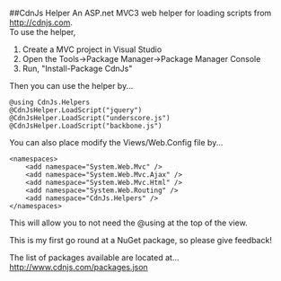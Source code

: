##CdnJs Helper
An ASP.net MVC3 web helper for loading scripts from http://cdnjs.com.  
To use the helper, 

1. Create a MVC project in Visual Studio  
2. Open the Tools->Package Manager->Package Manager Console
3. Run, "Install-Package CdnJs"  

Then you can use the helper by...

    
    @using CdnJs.Helpers
    @CdnJsHelper.LoadScript("jquery")
    @CdnJsHelper.LoadScript("underscore.js")
    @CdnJsHelper.LoadScript("backbone.js")
    
You can also place modify the Views/Web.Config file by...

    <namespaces>
        <add namespace="System.Web.Mvc" />
        <add namespace="System.Web.Mvc.Ajax" />
        <add namespace="System.Web.Mvc.Html" />
        <add namespace="System.Web.Routing" />
        <add namespace="CdnJs.Helpers" />
    </namespaces>  
    
This will allow you to not need the @using at the top of the view.

This is my first go round at a NuGet package, so please give feedback!

The list of packages available are located at... http://www.cdnjs.com/packages.json